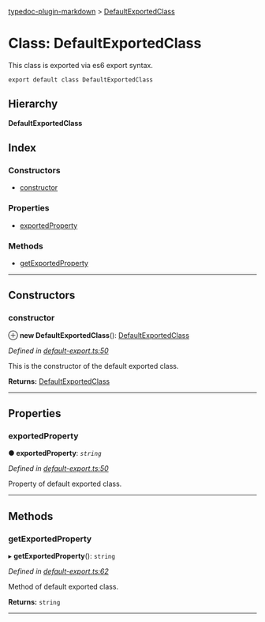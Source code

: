 [typedoc-plugin-markdown](../README.md) > [DefaultExportedClass](../classes/defaultexportedclass.md)

# Class: DefaultExportedClass

This class is exported via es6 export syntax.

    export default class DefaultExportedClass

## Hierarchy

**DefaultExportedClass**

## Index

### Constructors

* [constructor](defaultexportedclass.md#markdown-header-constructor)

### Properties

* [exportedProperty](defaultexportedclass.md#markdown-header-exportedproperty)

### Methods

* [getExportedProperty](defaultexportedclass.md#markdown-header-getexportedproperty)

---

## Constructors

###  constructor

⊕ **new DefaultExportedClass**(): [DefaultExportedClass](defaultexportedclass.md)

*Defined in [default-export.ts:50](https://bitbucket.org/owner/repository_name/src/master/src/default-export.ts?fileviewer&amp;#x3D;file-view-default#default-export.ts-50)*

This is the constructor of the default exported class.

**Returns:** [DefaultExportedClass](defaultexportedclass.md)

___

## Properties

###  exportedProperty

**● exportedProperty**: *`string`*

*Defined in [default-export.ts:50](https://bitbucket.org/owner/repository_name/src/master/src/default-export.ts?fileviewer&amp;#x3D;file-view-default#default-export.ts-50)*

Property of default exported class.

___

## Methods

###  getExportedProperty

▸ **getExportedProperty**(): `string`

*Defined in [default-export.ts:62](https://bitbucket.org/owner/repository_name/src/master/src/default-export.ts?fileviewer&amp;#x3D;file-view-default#default-export.ts-62)*

Method of default exported class.

**Returns:** `string`

___

